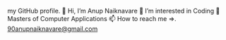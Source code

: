 my GitHub profile.
👋 Hi, I’m Anup Naiknavare 
👀 I’m interested in Coding
🌱 Masters of Computer Applications
📫 How to reach me =>. 90anupnaiknavare@gmail.com
